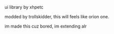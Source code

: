 ui library by xhpetc

modded by trollskidder, this will feels like orion one.

im made this cuz bored, im extending alr
